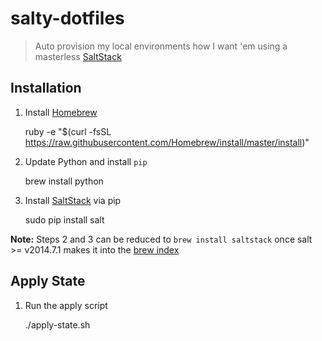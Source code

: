 # salty-dotfiles

> Auto provision my local environments how I want 'em using a masterless
> [SaltStack](http://docs.saltstack.com/en/latest/)

## Installation

1. Install [Homebrew](http://brew.sh/)

    ruby -e "$(curl -fsSL https://raw.githubusercontent.com/Homebrew/install/master/install)"

2. Update Python and install `pip`

    brew install python

3. Install [SaltStack](http://docs.saltstack.com/en/latest/) via pip

    sudo pip install salt

**Note:** Steps 2 and 3 can be reduced to `brew install saltstack` once
salt >= v2014.7.1 makes it into the
[brew index](http://braumeister.org/formula/saltstack)

## Apply State

1. Run the apply script

    ./apply-state.sh
